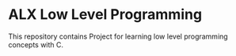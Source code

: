 # ALX Low Level Programming

This repository contains Project for learning low level programming concepts with C.
